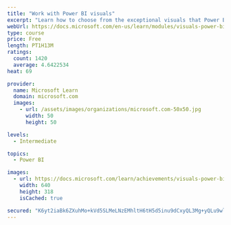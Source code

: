 ```yaml
---
title: "Work with Power BI visuals"
excerpt: "Learn how to choose from the exceptional visuals that Power BI makes available to you. Formatting visuals will direct the user’s attention to exactly where you want it, while helping to make the visual easier to read and interpret. You will also learn about how to use key performance indicators (KPIs)."
webUrl: https://docs.microsoft.com/en-us/learn/modules/visuals-power-bi/
type: course
price: Free
length: PT1H13M
ratings:
  count: 1420
  average: 4.6422534
heat: 69

provider:
  name: Microsoft Learn
  domain: microsoft.com
  images:
    - url: /assets/images/organizations/microsoft.com-50x50.jpg
      width: 50
      height: 50

levels:
  - Intermediate

topics:
  - Power BI

images:
  - url: https://docs.microsoft.com/learn/achievements/visuals-power-bi-social.png
    width: 640
    height: 318
    isCached: true

secured: "K6yt2iaBk6ZXuhMo+kVd5SLMeLNzEMhltH6tH5d5inu9dCxyQL3Mg+yQLu9wlBJhZ6DW06cdRHXcGeqWz9rXguVLPxqtRIvVn/cVrlaYy2PIqVQFG7ikRn3N6DHvY129KU6iQbpwd5xdq7YI4pNULB+pvOV+NmiBjlg8RCIKBMdiUU+G3PiJ+IrqsykNd3MiNl24iaKDO54xRQ5gUEm5+hY7atCMzRT0AY5YoqhfrMwEKsHuGv57gULpOhb+VeKV3xOlIJPp44VcelN7MrBAiXjyqK7gPwyQlgfi91cua2xAum39TXAaYHtneRsj5RriNqi8zpWy85qIq3NfYlf43w0uFSk4fJyWrPqtputjtwere+JIX5PgFNK12gpJWWluEMLkHJf+LLmSGiHBeOKAv0lG66rJr8VmUpTMmBZU1Sc=;TqtV0F6TNQQEIfMbS0CDUQ=="
---
```


